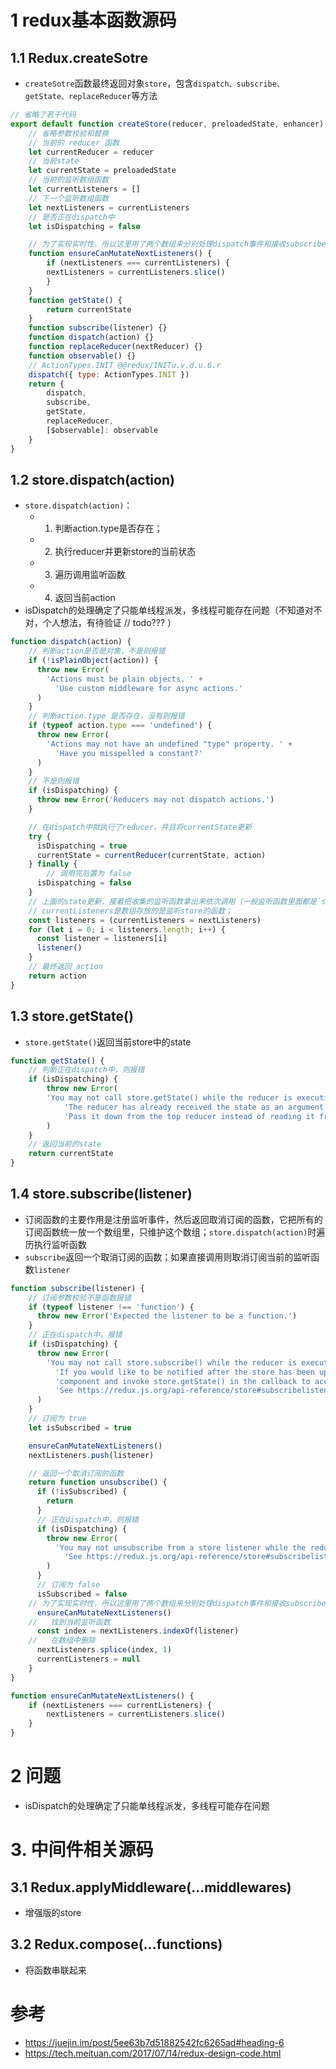 # 1 redux基本函数源码
## 1.1 Redux.createSotre
+ `createSotre`函数最终返回对象`store`，包含`dispatch、subscribe、getState、replaceReducer`等方法
```js
// 省略了若干代码
export default function createStore(reducer, preloadedState, enhancer) {
    // 省略参数校验和替换
    // 当前的 reducer 函数
    let currentReducer = reducer
    // 当前state
    let currentState = preloadedState
    // 当前的监听数组函数
    let currentListeners = []
    // 下一个监听数组函数
    let nextListeners = currentListeners
    // 是否正在dispatch中
    let isDispatching = false

    // 为了实现实时性，所以这里用了两个数组来分别处理dispatch事件和接收subscribe事件
    function ensureCanMutateNextListeners() {
        if (nextListeners === currentListeners) {
        nextListeners = currentListeners.slice()
        }
    }
    function getState() {
        return currentState
    }
    function subscribe(listener) {}
    function dispatch(action) {}
    function replaceReducer(nextReducer) {}
    function observable() {}
    // ActionTypes.INIT @@redux/INITu.v.d.u.6.r
    dispatch({ type: ActionTypes.INIT })
    return {
        dispatch,
        subscribe,
        getState,
        replaceReducer,
        [$observable]: observable
    }
}
```
## 1.2 store.dispatch(action)
+ `store.dispatch(action)`：
  - 1. 判断action.type是否存在；
  - 2. 执行reducer并更新store的当前状态
  - 3. 遍历调用监听函数
  - 4. 返回当前action
+ isDispatch的处理确定了只能单线程派发，多线程可能存在问题（不知道对不对，个人想法，有待验证 // todo??? ）
```js
function dispatch(action) {
    // 判断action是否是对象，不是则报错
    if (!isPlainObject(action)) {
      throw new Error(
        'Actions must be plain objects. ' +
          'Use custom middleware for async actions.'
      )
    }
    // 判断action.type 是否存在，没有则报错
    if (typeof action.type === 'undefined') {
      throw new Error(
        'Actions may not have an undefined "type" property. ' +
          'Have you misspelled a constant?'
      )
    }
    // 不是则报错
    if (isDispatching) {
      throw new Error('Reducers may not dispatch actions.')
    }

    // 在dispatch中就执行了reducer，并且将currentState更新
    try {
      isDispatching = true
      currentState = currentReducer(currentState, action)
    } finally {
        // 调用完后置为 false
      isDispatching = false
    }
    // 上面的state更新，接着把收集的监听函数拿出来依次调用（一般监听函数里面都是`state = store.getState()`来更新组件自己的state）
    // currentListeners是数组存放的是监听store的函数；
    const listeners = (currentListeners = nextListeners)
    for (let i = 0; i < listeners.length; i++) {
      const listener = listeners[i]
      listener()
    }
    // 最终返回 action
    return action
}
```
## 1.3 store.getState()
+ `store.getState()`返回当前store中的state
```js
function getState() {
    // 判断正在dispatch中，则报错
    if (isDispatching) {
        throw new Error(
        'You may not call store.getState() while the reducer is executing. ' +
            'The reducer has already received the state as an argument. ' +
            'Pass it down from the top reducer instead of reading it from the store.'
        )
    }
    // 返回当前的state
    return currentState
}
```
## 1.4 store.subscribe(listener)
+ 订阅函数的主要作用是注册监听事件，然后返回取消订阅的函数，它把所有的订阅函数统一放一个数组里，只维护这个数组；`store.dispatch(action)`时遍历执行监听函数
+ `subscribe`返回一个取消订阅的函数；如果直接调用则取消订阅当前的监听函数`listener`
```js
function subscribe(listener) {
    // 订阅参数校验不是函数报错
    if (typeof listener !== 'function') {
      throw new Error('Expected the listener to be a function.')
    }
    // 正在dispatch中，报错
    if (isDispatching) {
      throw new Error(
        'You may not call store.subscribe() while the reducer is executing. ' +
          'If you would like to be notified after the store has been updated, subscribe from a ' +
          'component and invoke store.getState() in the callback to access the latest state. ' +
          'See https://redux.js.org/api-reference/store#subscribelistener for more details.'
      )
    }
    // 订阅为 true
    let isSubscribed = true

    ensureCanMutateNextListeners()
    nextListeners.push(listener)

    // 返回一个取消订阅的函数
    return function unsubscribe() {
      if (!isSubscribed) {
        return
      }
      // 正在dispatch中，则报错
      if (isDispatching) {
        throw new Error(
          'You may not unsubscribe from a store listener while the reducer is executing. ' +
            'See https://redux.js.org/api-reference/store#subscribelistener for more details.'
        )
      }
      // 订阅为 false
      isSubscribed = false
    // 为了实现实时性，所以这里用了两个数组来分别处理dispatch事件和接收subscribe事件
      ensureCanMutateNextListeners()
    //   找到当前监听函数
      const index = nextListeners.indexOf(listener)
    //   在数组中删除
      nextListeners.splice(index, 1)
      currentListeners = null
    }
}

function ensureCanMutateNextListeners() {
    if (nextListeners === currentListeners) {
        nextListeners = currentListeners.slice()
    }
}
```



# 2 问题
+ isDispatch的处理确定了只能单线程派发，多线程可能存在问题


# 3. 中间件相关源码
## 3.1 Redux.applyMiddleware(...middlewares)
+ 增强版的store

## 3.2 Redux.compose(...functions)
+ 将函数串联起来

# 参考
+ https://juejin.im/post/5ee63b7d51882542fc6265ad#heading-6
+ https://tech.meituan.com/2017/07/14/redux-design-code.html